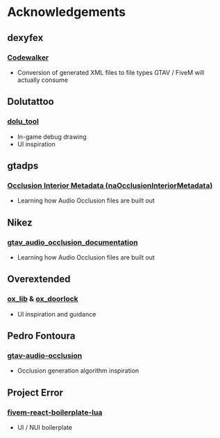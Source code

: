 # Acknowledgements

## dexyfex

### [Codewalker](https://github.com/dexyfex/CodeWalker)

- Conversion of generated XML files to file types GTAV / FiveM will actually consume

## Dolutattoo

### [dolu_tool](https://github.com/dolutattoo/dolu_tool)

- In-game debug drawing
- UI inspiration

## gtadps

### [Occlusion Interior Metadata (naOcclusionInteriorMetadata)](https://rage.re/docs?topic=40)

- Learning how Audio Occlusion files are built out

## Nikez

### [gtav_audio_occlusion_documentation](https://github.com/nikez/gtav_audio_occlusion_documentation)

- Learning how Audio Occlusion files are built out

## Overextended

### [ox_lib](https://github.com/overextended/ox_lib) & [ox_doorlock](https://github.com/overextended/ox_doorlock)

- UI inspiration and guidance

## Pedro Fontoura

### [gtav-audio-occlusion](https://github.com/pedr0fontoura/gtav-audio-occlusion)

- Occlusion generation algorithm inspiration

## Project Error

### [fivem-react-boilerplate-lua](https://github.com/project-error/fivem-react-boilerplate-lua)

- UI / NUI boilerplate

